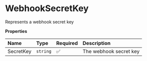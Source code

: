# WebhookSecretKey

Represents a webhook secret key

**Properties**

| Name      | Type     | Required | Description            |
| :-------- | :------- | :------- | :--------------------- |
| SecretKey | `string` | ✅       | The webhook secret key |
